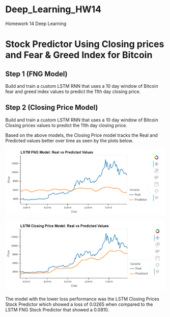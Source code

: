 # Deep_Learning_HW14
Homework 14 Deep Learning

# Stock Predictor Using Closing prices and Fear & Greed Index for Bitcoin

## Step 1 (FNG Model)
Build and train a custom LSTM RNN that uses a 10 day window of Bitcoin fear and greed index values to predict the 11th day closing price.

## Step 2 (Closing Price Model)
Build and train a custom LSTM RNN that uses a 10 day window of Bitcoin Closing prices values to predict the 11th day closing price.

Based on the above models, the Closing Price model tracks the Real and Predicted values better over time as seen by the plots below.


![LSTM FNG Model](Instructions/Images/LSTM_FNG_Model.png)

![LSTM FNG Model](Instructions/Images/LSTM_Closing_Price_Model.png)

The model with the lower loss performance was the LSTM Closing Prices Stock Predictor which showed a loss of 0.0265 when compared to the LSTM FNG Stock Predictor that showed a 0.0810. 
